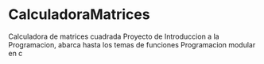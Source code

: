 # CalculadoraMatrices
Calculadora de matrices cuadrada
Proyecto de Introduccion a la Programacion, abarca hasta los temas de funciones
Programacion modular en c
